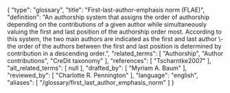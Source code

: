 {
    "type": "glossary",
    "title": "First-last-author-emphasis norm (FLAE)",
    "definition": "An authorship system that assigns the order of authorship depending on the contributions of a given author while simultaneously valuing the first and last position of the authorship order most. According to this system, the two main authors are indicated as the first and last author \\- the order of the authors between the first and last position is determined by contribution in a descending order.",
    "related_terms": [
        "Authorship",
        "Author contributions",
        "CreDit taxonomy"
    ],
    "references": [
        "Tscharntke2007"
    ],
    "alt_related_terms": [
        null
    ],
    "drafted_by": [
        "Myriam A. Baum"
    ],
    "reviewed_by": [
        "Charlotte R. Pennington"
    ],
    "language": "english",
    "aliases": [
        "/glossary/first_last_author_emphasis_norm"
    ]
}